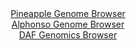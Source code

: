 <div id="Pineapple_Genome_Browser" align="center">
  <a href="https://igv.org/app/?sessionURL=blob:zZJRa9swFIX_i6BjA8eW7MSJDWU4TdqlGe2a1nGbUoxsy7aoLTmSEscN.e_TysZeVmgeNgZ6kC5XuuccfXuwJUJSzoAPbBMNTISAAWTJ21tcNxW5wjWRwM9xJYkBBMmJICwlwN.DHEuFw8VXfbNUqpG.ZVHV9GrMCm5Kx8Q1fuEMt9JMeW2d8arCCRdYcSGtscBbbtFi22tJgpvG1LMdc2BlWGELV03JmeRWQ1gRt_q9.FcpLgjjNYnrTaXoq4BY69EaMzPHn4PoNkhTIuWcdLPsNJjPgqUzDVcX7tkqvP4ShW704ZYWDKuNIKfXaL3auf06XC7E1VzIthuTy7sNr2_CE2fyYbprqCDyFA3RqI_gcAR1MJRlZPc_edaLHum7u9lNps_lZEoyMUpWCzdaji8e7qNJ_.GPvhE4GKDi6UZzANJSDH0EDQe6xsB2ez.2aGRA6Ol0BKfAf3wygBI4fdbtj3ugukbTAiRZb17BMQAXGRHA73kQDpHn2YP.sA89Dx2MPdiI6u9Fex4uvCG0A9t245xWSqOcxZI10sSMmds0N4uXI7Nk9ok9Xnb96zS9bMcSluVdF57Y52SN5bf72Rt5GkCPf_1CbfY9qv4Jee8RYqrkWNzqmRskXMJ8PS.iQebBs3lAV.n99PzteI6LJueixkr364o._iRuiwXFTOnClkqa0IqqLtIp8hb4yHY0uCDlFdckAlEkH6EBDTSAn34D6hyeDt8B">Pineapple Genome Browser</a>
</div>
<div id="Alphonso_Genome_Browser" align="center">
  <a href="https://igv.org/app/?sessionURL=blob:zZJfa9swFMW_i6BlA8eW7NiODWXkf9Js69LUC00pRrZlR40tuZLiNA357lPLxl5WaB42BnqQLle65xz9DqAhQlLOQAhsE7kmQsAAcs13C1zVJfmKKyJBmONSEgMIkhNBWEpAeAA5lgpH15_1zbVStQwti6q6VWFWcFM6Jq7wM2d4J82UV1aflyVOuMCKC2n1BG64RYumtSMJrmtTz3ZM18qwwhYu6zVnkls1YUW80._Fv0pxQRivSFxtS0VfBcRaj9aYmTn.1F0uumlKpJyR_TS76M6m3e_OMFqNvf4quposI295vqAFw2oryMXAG7v.7cMguoLty7RfPMz5rNfsH.1e58wZnA.faiqIvEA.6rQR7LQDHQxlGXn6nzzrRU_0_Zit.pl_PdrcntkjvXo3xeXT.Pa58hZymss3vB8NUPJ0q1kA6Vr4IYKGAz3Dtb3WyxZ1DAhfEhKcgvDu3gBK4HSj2.8OQO1rTQyQ5HH7Co8BuMiIAGErgNBHQWC7bb8NgwAdjQPYivLvxTuKrgMf2l3b9uKclkrjnMWS1dLEjJlNmpvF84l50sGGbFI.nHTRhHobskqG6lvRv4H._E2O9OjXL9RG36Pon5D3HiGmSk7FrZxPzuze3J5Wu1EafBEbPM48lswG7URFfwrIhdruaeHkXFRY6X5d0cefvDVYUMyULjRU0oSWVO2XOke.AyGyHY0tSHnJNYdAFMkHaEADufDjbzyd4_3xBw--">Alphonso Genome Browser</a>
</div>


<div id="DAF_Genomics_Browser" align="center">
  <a href="https://igv.org/app/?sessionURL=blob:tZFra9swFIb_iyD95JvkW20Iw.3aNbRNWVLPW0oJmi3H6mzJ1SVuE_LfJ7yOwUYZgw4kIXEu76vz7MGWCEk5AylADgwdCIEFZMOHJe76lsxxRyRIa9xKYgFBaiIIKwlI96DGUuF8cWUqG6V6mbpuhWt7QxjvaCkd6Tu4tyXXqiEm1UYO7vCOMzxIp.SdSVbYxW3fcCa5i8uSSGl7bk_YZj1gc_yMrceWZN3pVtFRdW1MGGOVU2PjlrKKPP3FyH9QNou.y4plNtZfkudZNc0uZ9kn_yxffYhOV_nNRZFHxdGSbhhWWpDprb.t.fUEndCd1kX4sKx0HH7c7qLq9OF64r8_OnvqqSByCmN4HEAvhgE4WKDlpTYQQNkImMLAitGxhYLAfrn6YWSmIDgF6d29BZTA5TeTfrcH6rk3qIAkj3qkZgEuKiJAaieeaZ4kKAziwEsSeLD2QIv2jVme54sk9lCGUOR8xZ3Rr2k7DtAI_Rl8K5C_dTb7X0HpKpyg8.Fk7jVFfDW7ZUPxuJovovjiy.fNK6As8OrHai46rEzox_MFC26NXkeY.sXFP9wfvgM-">DAF Genomics Browser</a>
</div>

